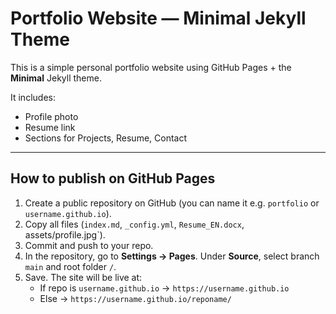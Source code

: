 # Portfolio Website — Minimal Jekyll Theme

This is a simple personal portfolio website using GitHub Pages + the **Minimal** Jekyll theme.

It includes:
- Profile photo
- Resume link
- Sections for Projects, Resume, Contact

---
## How to publish on GitHub Pages

1. Create a public repository on GitHub (you can name it e.g. `portfolio` or `username.github.io`).
2. Copy all files (`index.md`, `_config.yml`, `Resume_EN.docx`, assets/profile.jpg`).
3. Commit and push to your repo.
4. In the repository, go to **Settings → Pages**. Under **Source**, select branch `main` and root folder `/`.
5. Save. The site will be live at:  
   - If repo is `username.github.io` → `https://username.github.io`  
   - Else → `https://username.github.io/reponame/`
